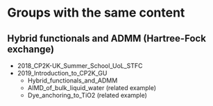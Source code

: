# Groups with the same content


## Hybrid functionals and ADMM (Hartree-Fock exchange)
- 2018_CP2K-UK_Summer_School_UoL_STFC
- 2019_Introduction_to_CP2K_GU
  + Hybrid_functionals_and_ADMM
  + AIMD_of_bulk_liquid_water (related example)
  + Dye_anchoring_to_TiO2 (related example)

